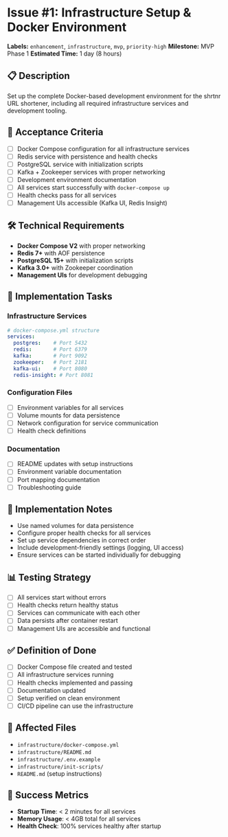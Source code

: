 # Issue #1: Infrastructure Setup & Docker Environment

**Labels:** `enhancement`, `infrastructure`, `mvp`, `priority-high`
**Milestone:** MVP Phase 1
**Estimated Time:** 1 day (8 hours)

## 📋 Description
Set up the complete Docker-based development environment for the shrtnr URL shortener, including all required infrastructure services and development tooling.

## 🎯 Acceptance Criteria
- [ ] Docker Compose configuration for all infrastructure services
- [ ] Redis service with persistence and health checks
- [ ] PostgreSQL service with initialization scripts
- [ ] Kafka + Zookeeper services with proper networking
- [ ] Development environment documentation
- [ ] All services start successfully with `docker-compose up`
- [ ] Health checks pass for all services
- [ ] Management UIs accessible (Kafka UI, Redis Insight)

## 🛠️ Technical Requirements
- **Docker Compose V2** with proper networking
- **Redis 7+** with AOF persistence
- **PostgreSQL 15+** with initialization scripts
- **Kafka 3.0+** with Zookeeper coordination
- **Management UIs** for development debugging

## 📝 Implementation Tasks

### Infrastructure Services
```yaml
# docker-compose.yml structure
services:
  postgres:    # Port 5432
  redis:       # Port 6379
  kafka:       # Port 9092
  zookeeper:   # Port 2181
  kafka-ui:    # Port 8080
  redis-insight: # Port 8081
```

### Configuration Files
- [ ] Environment variables for all services
- [ ] Volume mounts for data persistence
- [ ] Network configuration for service communication
- [ ] Health check definitions

### Documentation
- [ ] README updates with setup instructions
- [ ] Environment variable documentation
- [ ] Port mapping documentation
- [ ] Troubleshooting guide

## 🔧 Implementation Notes
- Use named volumes for data persistence
- Configure proper health checks for all services
- Set up service dependencies in correct order
- Include development-friendly settings (logging, UI access)
- Ensure services can be started individually for debugging

## 📊 Testing Strategy
- [ ] All services start without errors
- [ ] Health checks return healthy status
- [ ] Services can communicate with each other
- [ ] Data persists after container restart
- [ ] Management UIs are accessible and functional

## ✅ Definition of Done
- [ ] Docker Compose file created and tested
- [ ] All infrastructure services running
- [ ] Health checks implemented and passing
- [ ] Documentation updated
- [ ] Setup verified on clean environment
- [ ] CI/CD pipeline can use the infrastructure

## 📁 Affected Files
- `infrastructure/docker-compose.yml`
- `infrastructure/README.md`
- `infrastructure/.env.example`
- `infrastructure/init-scripts/`
- `README.md` (setup instructions)

## 🚀 Success Metrics
- **Startup Time**: < 2 minutes for all services
- **Memory Usage**: < 4GB total for all services
- **Health Check**: 100% services healthy after startup